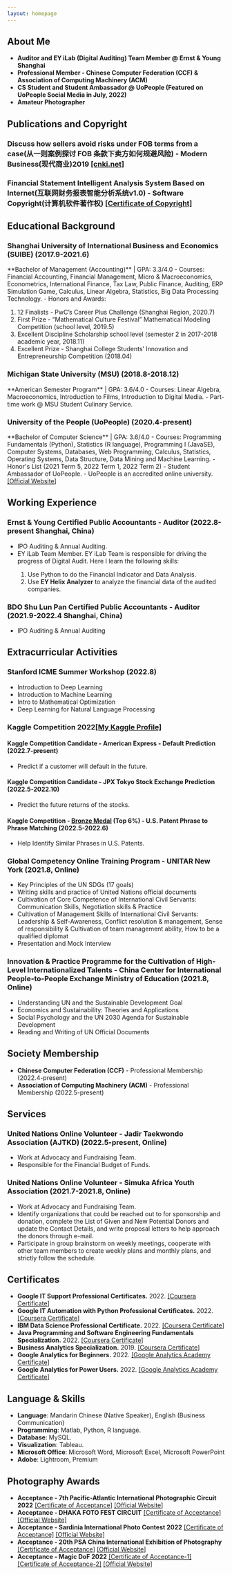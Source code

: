 ```yaml
---
layout: homepage
---
```


## About Me
<ul>
<li><b>Auditor and EY iLab (Digital Auditing) Team Member @ Ernst & Young Shanghai</b></li>
<li><b>Professional Member - Chinese Computer Federation (CCF) & Association of Computing Machinery (ACM)</b></li>
<li><b>CS Student and Student Ambassador @ UoPeople (Featured on UoPeople Social Media in July, 2022)</b></li>
<li><b>Amateur Photographer</b></li>
</ul>

<!---暂未更新
## Research Interests
- **Computer Vision:** image recognition, image generation, video captioning
- **Machine Learning:** meta-learning, incremental learning, transfer learning
--->


<!---暂未更新
## News
- **[Feb. 2020]** Our paper about incremental learning is accepted to CVPR 2020.
- **[Feb. 2020]** We will host the ACM Multimedia Asia 2020 conference in Singapore!
- **[Sept. 2019]** Our paper about few-shot learning is accepted to NeurIPS 2019.
- **[Mar. 2019]** Our paper about few-shot learning is accepted to CVPR 2019.
--->


## Publications and Copyright

<h3>Discuss how sellers avoid risks under FOB terms from a case(从一则案例探讨 FOB 条款下卖方如何规避风险) - Modern Business(现代商业)2019 <a href="https://kns.cnki.net/kcms/detail/detail.aspx?dbcode=CJFD&dbname=CJFDLAST2019&filename=XDBY201926012&uniplatform=NZKPT&v=onV58q2y0mP8YBB5X0k6qRiz6dBxJ9kBeRmzQoN8s3V4Cc1PqKLWPw9oSL3UfNsK" target="_blank">[cnki.net]</a></h3>

<h3>Financial Statement Intelligent Analysis System Based on Internet(互联网财务报表智能分析系统v1.0) - Software Copyright(计算机软件著作权) <a href="https://zheyi-resume.vercel.app/assets/img/copyright/ZheyiXuCopyright.jpg" target="_blank">[Certificate of Copyright]</a></h3>

<!---模板格式很好看 保留下来了
- **Mnemonics Training: Multi-Class Incremental Learning without Forgetting**
  <br>
  **Yaoyao Liu**, Yuting Su, An-An Liu, Bernt Schiele, Qianru Sun
  <br>
  IEEE Conference on Computer Vision and Pattern Recognition. **CVPR 2020**.
  <br>
  [[PDF](https://arxiv.org/pdf/2002.10211.pdf)] [[Code](https://github.com/yaoyao-liu/mnemonics)] <strong><i style="color:#e74d3c">Oral Presentation</i></strong>
--->

## Educational Background
<h3>Shanghai University of International Business and Economics (SUIBE) (2017.9-2021.6)</h3>
**Bachelor of Management (Accounting)** | GPA: 3.3/4.0
-	Courses: Financial Accounting, Financial Management, Micro & Macroeconomics, Econometrics, International Finance, Tax Law, Public Finance, Auditing, ERP Simulation Game, Calculus, Linear Algebra, Statistics, Big Data Processing Technology.
- Honors and Awards:
  <ol><li>12 Finalists - PwC’s Career Plus Challenge (Shanghai Region, 2020.7)</li>
      <li>First Prize - “Mathematical Culture Festival” Mathematical Modeling Competition (school level, 2019.5)</li>
      <li>Excellent Discipline Scholarship school level (semester 2 in 2017-2018 academic year, 2018.11)</li>
      <li>Excellent Prize - Shanghai College Students’ Innovation and Entrepreneurship Competition (2018.04)</li>
  </ol>


<h3>Michigan State University (MSU) (2018.8-2018.12)</h3>
**American Semester Program** | GPA: 3.6/4.0
-	Courses: Linear Algebra, Macroeconomics, Introduction to Films, Introduction to Digital Media.
-	Part-time work @ MSU Student Culinary Service.

<h3>University of the People (UoPeople) (2020.4-present)</h3>
**Bachelor of Computer Science** | GPA: 3.6/4.0
- Courses: Programming Fundamentals (Python), Statistics (R language), Programming I (JavaSE), Computer Systems, Databases, Web Programming, Calculus, Statistics, Operating Systems, Data Structure, Data Mining and Machine Learning.
- Honor's List (2021 Term 5, 2022 Term 1, 2022 Term 2)
- Student Ambassador of UoPeople.
- UoPeople is an accredited online university. <a href="https://www.uopeople.edu" target="_blank">[<u>Official Website</u>]</a>

## Working Experience
<h3>Ernst & Young Certified Public Accountants - Auditor (2022.8-present Shanghai, China)</h3>
<ul>
<li>IPO Auditing & Annual Auditing.</li>
<li>EY iLab Team Member. EY iLab Team is responsible for driving the progress of Digital Audit. Here I learn the following skills:</li>
 <ol><li>Use Python to do the Financial Indicator and Data Analysis.</li>
     <li>Use <b>EY Helix Analyzer</b> to analyze the financial data of the audited companies.</li>
 </ol>
</ul>
 

<h3>BDO Shu Lun Pan Certified Public Accountants - Auditor (2021.9-2022.4 Shanghai, China)</h3>
<ul>
<li>IPO Auditing & Annual Auditing</li>
</ul>


## Extracurricular Activities
<h3>Stanford ICME Summer Workshop (2022.8)</h3>
<ul>
<li>Introduction to Deep Learning</li>
<li>Introduction to Machine Learning</li>
<li>Intro to Mathematical Optimization</li>
<li>Deep Learning for Natural Language Processing</li>
</ul>

<h3>Kaggle Competition 2022<a href="https://www.kaggle.com/luciaxuzheyi">[My Kaggle Profile]</a></h3>

<h4>Kaggle Competition Candidate - American Express - Default Prediction (2022.7-present)</h4>
<ul>
<li>Predict if a customer will default in the future.</li>
</ul>
<h4>Kaggle Competition Candidate - JPX Tokyo Stock Exchange Prediction (2022.5-2022.10)</h4>
<ul>
<li>Predict the future returns of the stocks.</li>
</ul>
<h4>Kaggle Competition - <u>Bronze Medal</u> (Top 6%) - U.S. Patent Phrase to Phrase Matching (2022.5-2022.6)</h4>
<ul>
<li>Help Identify Similar Phrases in U.S. Patents.</li>
</ul>

<h3>Global Competency Online Training Program - UNITAR New York (2021.8, Online)</h3>
<ul>
<li>Key Principles of the UN SDGs (17 goals)</li>
<li>Writing skills and practice of United Nations official documents</li>
<li>Cultivation of Core Competence of International Civil Servants: Communication Skills, Negotiation skills & Practice</li>
<li>Cultivation of Management Skills of International Civil Servants: Leadership & Self-Awareness, Conflict resolution & management, Sense of responsibility & Cultivation of team management ability, How to be a qualified diplomat</li>
<li>Presentation and Mock Interview</li>
</ul>


<h3>Innovation & Practice Programme for the Cultivation of High-Level Internationalized Talents - China Center for International People-to-People Exchange Ministry of Education (2021.8, Online)</h3>
<ul>
<li>Understanding UN and the Sustainable Development Goal</li>
<li>Economics and Sustainability: Theories and Applications</li>
<li>Social Psychology and the UN 2030 Agenda for Sustainable Development</li>
<li>Reading and Writing of UN Official Documents</li>
</ul>

## Society Membership
- **Chinese Computer Federation (CCF)** - Professional Membership (2022.4-present)
- **Association of Computing Machinery (ACM)** - Professional Membership (2022.5-present)


## Services
<h3>United Nations Online Volunteer - Jadir Taekwondo Association (AJTKD) (2022.5-present, Online)</h3>
<ul>
<li>Work at Advocacy and Fundraising Team.</li>
<li>Responsible for the Financial Budget of Funds.</li>
</ul>


<h3>United Nations Online Volunteer - Simuka Africa Youth Association (2021.7-2021.8, Online)</h3>
<ul>
<li>Work at Advocacy and Fundraising Team.</li>
<li>Identify organizations that could be reached out to for sponsorship and donation, complete the List of Given and New Potential Donors and update the Contact Details, and write proposal letters to help approach the donors through e-mail.</li>
<li>Participate in group brainstorm on weekly meetings, cooperate with other team members to create weekly plans and monthly plans, and strictly follow the schedule.</li>
</ul> 

## Certificates

- **Google IT Support Professional Certificates.** 2022. <a href="https://coursera.org/share/a32f2cf3910affeb610430b2926d7c03" target="_blank">[<u>Coursera Certificate</u>]</a>
- **Google IT Automation with Python Professional Certificates.** 2022. <a href="https://coursera.org/share/f52a1a2ad573686ae82aa5c22d85b6bb" target="_blank">[<u>Coursera Certificate</u>]</a>
- **IBM Data Science Professional Certificate.** 2022. <a href="https://coursera.org/share/d2a3c666e42c53821372f67029d70d88" target="_blank">[<u>Coursera Certificate</u>]</a>
- **Java Programming and Software Engineering Fundamentals Specialization.** 2022. <a href="https://coursera.org/share/c3c25a5eb3745779a028b5204d5cd13c" target="_blank">[<u>Coursera Certificate</u>]</a>
- **Business Analytics Specialization.** 2019. <a href="https://coursera.org/share/153614bbec63b0d5ad74b6a170abead0" target="_blank">[<u>Coursera Certificate</u>]</a>
- **Google Analytics for Beginners.** 2022. <a href="https://analytics.google.com/analytics/academy/certificate/h5G1QGTATIWsvOly9ex_KQ" target="_blank">[<u>Google Analytics Academy Certificate</u>]</a>
- **Google Analytics for Power Users.** 2022. <a href="https://analytics.google.com/analytics/academy/certificate/KCcy03yxTdOVTtVUDxXYQQ" target="_blank">[<u>Google Analytics Academy Certificate</u>]</a>


## Language & Skills
- **Language**: Mandarin Chinese (Native Speaker), English (Business Communication)
- **Programming**: Matlab, Python, R language.
- **Database**: MySQL.
- **Visualization**: Tableau.
- **Microsoft Office**: Microsoft Word, Microsoft Excel, Microsoft PowerPoint
- **Adobe**: Lightroom, Premium


## Photography Awards
- **Acceptance - 7th Pacific-Atlantic International Photographic Circuit 2022** <a href="https://zheyi-resume.vercel.app/assets/img/photocontest/GreekArtisticPhotography--Zheyi Xu (China)-VitalityofTwilight.jpg" target="_blank">[Certificate of Acceptance]</a> <a href="https://www.pacificatlantic-photo.com/" target="_blank">[Official Website]</a>
- **Acceptance - DHAKA FOTO FEST CIRCUIT** <a href="https://zheyi-resume.vercel.app/assets/img/photocontest/Accept_F22_621_859.pdf/" target="_blank">[Certificate of Acceptance]</a> <a href="https://agilefoto.com/" target="_blank">[Official Website]</a>
- **Acceptance - Sardinia International Photo Contest 2022** <a href="https://zheyi-resume.vercel.app/assets/img/photocontest/ZheyiXu(China)-Fishermen.jpg" target="_blank">[Certificate of Acceptance]</a> <a href="https://photosardinia.com/international/" target="_blank">[Official Website]</a>
- **Acceptance - 20th PSA China International Exhibition of Photography** <a href="https://salon.psachina.org/Grade/AnnouncementofResults.aspx?PictureCode=GroupCode0109100583" target="_blank">[Certificate of Acceptance]</a> <a href="https://salon.psachina.org/" target="_blank">[Official Website]</a>
- **Acceptance - Magic DoF 2022** <a href="https://zheyi-resume.vercel.app/assets/img/photocontest/ZheyiXu(China)-CoExistence.jpg" target="_blank">[Certificate of Acceptance-1]</a> <a href="https://zheyi-resume.vercel.app/assets/img/photocontest/ZheyiXu(China)-FishingintheAutumnMorning.jpg" target="_blank">[Certificate of Acceptance-2]</a> <a href="https://dof.photomagart.com/" target="_blank">[Official Website]</a>

